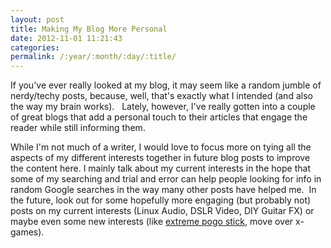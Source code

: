 ```yaml
---
layout: post
title: Making My Blog More Personal
date: 2012-11-01 11:21:43
categories: 
permalink: /:year/:month/:day/:title/
---
```

<p>If you've ever really looked at my blog, it may seem like a random jumble of nerdy/techy posts, because, well, that's exactly what I intended (and also the way my brain works). &nbsp; Lately, however, I've really gotten into a couple of great blogs that add a personal touch to their articles that engage the reader while still informing them. &nbsp;</p>
<p>While I'm not much of a writer, I would love to focus more on tying all the aspects of my different interests together in future blog posts to improve the content here. I mainly talk about my current interests in the hope that some of my searching and trial and error can help people looking for info in random Google searches in the way many other posts have helped me. &nbsp;In the future, look out for some hopefully more engaging (but probably not) posts on my current interests (Linux Audio, DSLR Video, DIY Guitar FX) or maybe even some new interests (like <a href="http://www.youtube.com/watch?v=4H3Ko1WyxxI">extreme pogo stick</a>, move over x-games).</p>